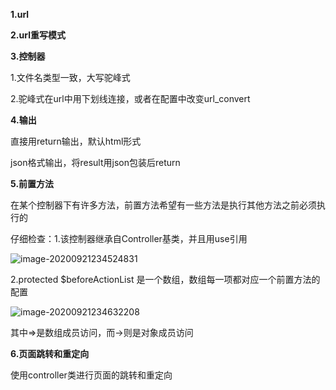 **1.url**

**2.url重写模式**

**3.控制器**

1.文件名类型一致，大写驼峰式

2.驼峰式在url中用下划线连接，或者在配置中改变url_convert

**4.输出**

直接用return输出，默认html形式

json格式输出，将result用json包装后return

**5.前置方法**

在某个控制器下有许多方法，前置方法希望有一些方法是执行其他方法之前必须执行的

仔细检查：1.该控制器继承自Controller基类，并且用use引用

![image-20200921234524831](C:\Users\shiku\AppData\Roaming\Typora\typora-user-images\image-20200921234524831.png)

2.protected $beforeActionList 是一个数组，数组每一项都对应一个前置方法的配置

![image-20200921234632208](C:\Users\shiku\AppData\Roaming\Typora\typora-user-images\image-20200921234632208.png)

其中=>是数组成员访问，而->则是对象成员访问

**6.页面跳转和重定向**

使用controller类进行页面的跳转和重定向